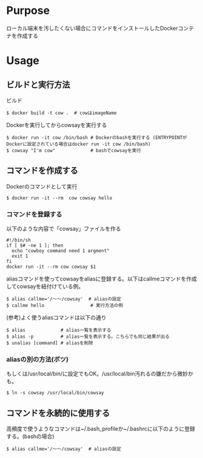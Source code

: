 # Purpose

ローカル端末を汚したくない場合にコマンドをインストールしたDockerコンテナを作成する

# Usage

## ビルドと実行方法

ビルド

```
$ docker build -t cow .  # cowはimageName
```

Dockerを実行してからcowsayを実行する
```
$ docker run -it cow /bin/bash # Dockerのbashを実行する (ENTRYPOINTがDockerに設定されている場合はdocker run -it cow /bin/bash)
$ cowsay "I'm cow"             # bashでcowsayを実行
```

## コマンドを作成する

Dockerのコマンドとして実行
```
$ docker run -it --rm  cow cowsay hello
```

### コマンドを登録する

以下のような内容で「cowsay」ファイルを作る
```
#!/bin/sh
if [ $# -ne 1 ]; then
  echo "cowboy command need 1 argment"
  exit 1
fi
docker run -it --rm cow cowsay $1
```

aliasコマンドを使ってcowsayをaliasに登録する。以下はcallmeコマンドを作成してcowsayを紐付けている例。
```
$ alias callme='/〜〜/cowsay'  # aliasの設定
$ callme hello                 # 実行方法の例
```

(参考)よく使うaliasコマンドは以下の通り
```
$ alias             # alias一覧を表示する
$ alias -p          # alias一覧を表示する。こちらでも同じ結果が出る
$ unalias [command] # aliasを削除
```

### aliasの別の方法(ボツ)

もしくは/usr/local/bin/に設定でもOK。/usr/local/bin汚れるの嫌だから微妙かも。

```
$ ln -s cowsay /usr/local/bin/cowsay
```

## コマンドを永続的に使用する

高頻度で使うようなコマンドは~/.bash_profileか~/.bashrcに以下のように登録する。(bashの場合)

```
$ alias callme='/〜〜/cowsay'  # aliasの設定
```

